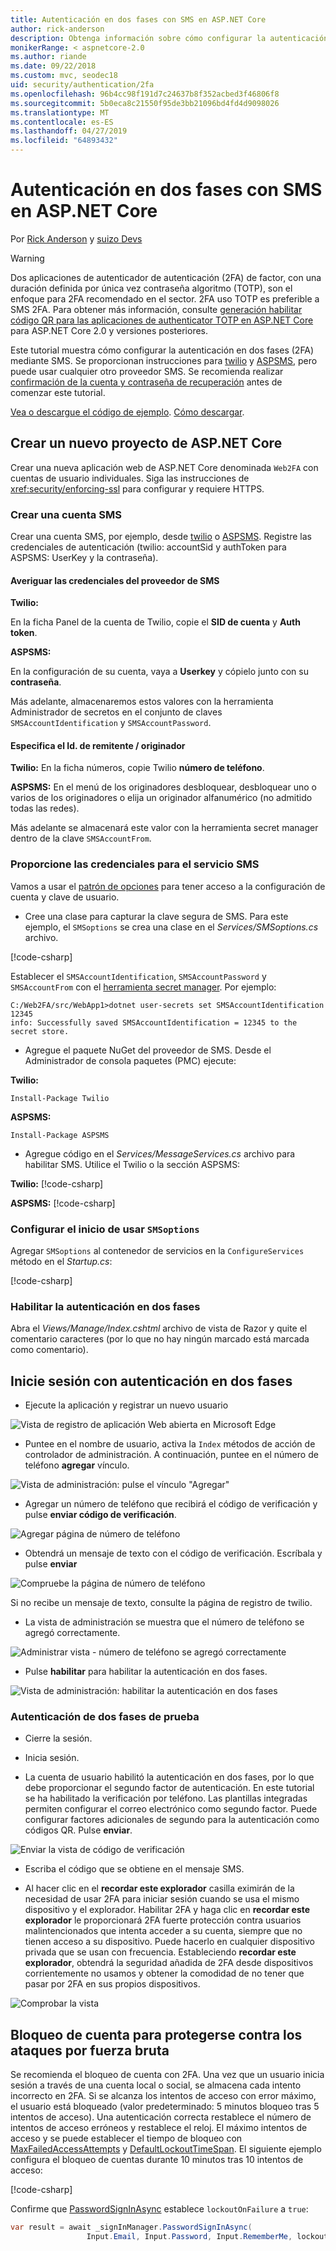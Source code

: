 ```yaml
---
title: Autenticación en dos fases con SMS en ASP.NET Core
author: rick-anderson
description: Obtenga información sobre cómo configurar la autenticación en dos fases (2FA) con una aplicación ASP.NET Core.
monikerRange: < aspnetcore-2.0
ms.author: riande
ms.date: 09/22/2018
ms.custom: mvc, seodec18
uid: security/authentication/2fa
ms.openlocfilehash: 96b4cc98f191d7c24637b8f352acbed3f46806f8
ms.sourcegitcommit: 5b0eca8c21550f95de3bb21096bd4fd4d9098026
ms.translationtype: MT
ms.contentlocale: es-ES
ms.lasthandoff: 04/27/2019
ms.locfileid: "64893432"
---
```

# <a name="two-factor-authentication-with-sms-in-aspnet-core"></a>Autenticación en dos fases con SMS en ASP.NET Core

Por [Rick Anderson](https://twitter.com/RickAndMSFT) y [suizo Devs](https://github.com/Swiss-Devs)

>[!WARNING]
> Dos aplicaciones de autenticador de autenticación (2FA) de factor, con una duración definida por única vez contraseña algoritmo (TOTP), son el enfoque para 2FA recomendado en el sector. 2FA uso TOTP es preferible a SMS 2FA. Para obtener más información, consulte [generación habilitar código QR para las aplicaciones de authenticator TOTP en ASP.NET Core](xref:security/authentication/identity-enable-qrcodes) para ASP.NET Core 2.0 y versiones posteriores.

Este tutorial muestra cómo configurar la autenticación en dos fases (2FA) mediante SMS. Se proporcionan instrucciones para [twilio](https://www.twilio.com/) y [ASPSMS](https://www.aspsms.com/asp.net/identity/core/testcredits/), pero puede usar cualquier otro proveedor SMS. Se recomienda realizar [confirmación de la cuenta y contraseña de recuperación](xref:security/authentication/accconfirm) antes de comenzar este tutorial.

[Vea o descargue el código de ejemplo](https://github.com/aspnet/AspNetCore.Docs/tree/master/aspnetcore/security/authentication/2fa/sample/Web2FA). [Cómo descargar](xref:index#how-to-download-a-sample).

## <a name="create-a-new-aspnet-core-project"></a>Crear un nuevo proyecto de ASP.NET Core

Crear una nueva aplicación web de ASP.NET Core denominada `Web2FA` con cuentas de usuario individuales. Siga las instrucciones de <xref:security/enforcing-ssl> para configurar y requiere HTTPS.

### <a name="create-an-sms-account"></a>Crear una cuenta SMS

Crear una cuenta SMS, por ejemplo, desde [twilio](https://www.twilio.com/) o [ASPSMS](https://www.aspsms.com/asp.net/identity/core/testcredits/). Registre las credenciales de autenticación (twilio: accountSid y authToken para ASPSMS: UserKey y la contraseña).

#### <a name="figuring-out-sms-provider-credentials"></a>Averiguar las credenciales del proveedor de SMS

**Twilio:**

En la ficha Panel de la cuenta de Twilio, copie el **SID de cuenta** y **Auth token**.

**ASPSMS:**

En la configuración de su cuenta, vaya a **Userkey** y cópielo junto con su **contraseña**.

Más adelante, almacenaremos estos valores con la herramienta Administrador de secretos en el conjunto de claves `SMSAccountIdentification` y `SMSAccountPassword`.

#### <a name="specifying-senderid--originator"></a>Especifica el Id. de remitente / originador

**Twilio:** En la ficha números, copie Twilio **número de teléfono**.

**ASPSMS:** En el menú de los originadores desbloquear, desbloquear uno o varios de los originadores o elija un originador alfanumérico (no admitido todas las redes).

Más adelante se almacenará este valor con la herramienta secret manager dentro de la clave `SMSAccountFrom`.

### <a name="provide-credentials-for-the-sms-service"></a>Proporcione las credenciales para el servicio SMS

Vamos a usar el [patrón de opciones](xref:fundamentals/configuration/options) para tener acceso a la configuración de cuenta y clave de usuario.

* Cree una clase para capturar la clave segura de SMS. Para este ejemplo, el `SMSoptions` se crea una clase en el *Services/SMSoptions.cs* archivo.

[!code-csharp[](2fa/sample/Web2FA/Services/SMSoptions.cs)]

Establecer el `SMSAccountIdentification`, `SMSAccountPassword` y `SMSAccountFrom` con el [herramienta secret manager](xref:security/app-secrets). Por ejemplo:

```none
C:/Web2FA/src/WebApp1>dotnet user-secrets set SMSAccountIdentification 12345
info: Successfully saved SMSAccountIdentification = 12345 to the secret store.
```

* Agregue el paquete NuGet del proveedor de SMS. Desde el Administrador de consola paquetes (PMC) ejecute:

**Twilio:**

`Install-Package Twilio`

**ASPSMS:**

`Install-Package ASPSMS`

* Agregue código en el *Services/MessageServices.cs* archivo para habilitar SMS. Utilice el Twilio o la sección ASPSMS:

**Twilio:** [!code-csharp[](2fa/sample/Web2FA/Services/MessageServices_twilio.cs)]

**ASPSMS:** [!code-csharp[](2fa/sample/Web2FA/Services/MessageServices_ASPSMS.cs)]

### <a name="configure-startup-to-use-smsoptions"></a>Configurar el inicio de usar `SMSoptions`

Agregar `SMSoptions` al contenedor de servicios en la `ConfigureServices` método en el *Startup.cs*:

[!code-csharp[](2fa/sample/Web2FA/Startup.cs?name=snippet1&highlight=4)]

### <a name="enable-two-factor-authentication"></a>Habilitar la autenticación en dos fases

Abra el *Views/Manage/Index.cshtml* archivo de vista de Razor y quite el comentario caracteres (por lo que no hay ningún marcado está marcada como comentario).

## <a name="log-in-with-two-factor-authentication"></a>Inicie sesión con autenticación en dos fases

* Ejecute la aplicación y registrar un nuevo usuario

![Vista de registro de aplicación Web abierta en Microsoft Edge](2fa/_static/login2fa1.png)

* Puntee en el nombre de usuario, activa la `Index` métodos de acción de controlador de administración. A continuación, puntee en el número de teléfono **agregar** vínculo.

![Vista de administración: pulse el vínculo "Agregar"](2fa/_static/login2fa2.png)

* Agregar un número de teléfono que recibirá el código de verificación y pulse **enviar código de verificación**.

![Agregar página de número de teléfono](2fa/_static/login2fa3.png)

* Obtendrá un mensaje de texto con el código de verificación. Escríbala y pulse **enviar**

![Compruebe la página de número de teléfono](2fa/_static/login2fa4.png)

Si no recibe un mensaje de texto, consulte la página de registro de twilio.

* La vista de administración se muestra que el número de teléfono se agregó correctamente.

![Administrar vista - número de teléfono se agregó correctamente](2fa/_static/login2fa5.png)

* Pulse **habilitar** para habilitar la autenticación en dos fases.

![Vista de administración: habilitar la autenticación en dos fases](2fa/_static/login2fa6.png)

### <a name="test-two-factor-authentication"></a>Autenticación de dos fases de prueba

* Cierre la sesión.

* Inicia sesión.

* La cuenta de usuario habilitó la autenticación en dos fases, por lo que debe proporcionar el segundo factor de autenticación. En este tutorial se ha habilitado la verificación por teléfono. Las plantillas integradas permiten configurar el correo electrónico como segundo factor. Puede configurar factores adicionales de segundo para la autenticación como códigos QR. Pulse **enviar**.

![Enviar la vista de código de verificación](2fa/_static/login2fa7.png)

* Escriba el código que se obtiene en el mensaje SMS.

* Al hacer clic en el **recordar este explorador** casilla eximirán de la necesidad de usar 2FA para iniciar sesión cuando se usa el mismo dispositivo y el explorador. Habilitar 2FA y haga clic en **recordar este explorador** le proporcionará 2FA fuerte protección contra usuarios malintencionados que intenta acceder a su cuenta, siempre que no tienen acceso a su dispositivo. Puede hacerlo en cualquier dispositivo privada que se usan con frecuencia. Estableciendo **recordar este explorador**, obtendrá la seguridad añadida de 2FA desde dispositivos corrientemente no usamos y obtener la comodidad de no tener que pasar por 2FA en sus propios dispositivos.

![Comprobar la vista](2fa/_static/login2fa8.png)

## <a name="account-lockout-for-protecting-against-brute-force-attacks"></a>Bloqueo de cuenta para protegerse contra los ataques por fuerza bruta

Se recomienda el bloqueo de cuenta con 2FA. Una vez que un usuario inicia sesión a través de una cuenta local o social, se almacena cada intento incorrecto en 2FA. Si se alcanza los intentos de acceso con error máximo, el usuario está bloqueado (valor predeterminado: 5 minutos bloqueo tras 5 intentos de acceso). Una autenticación correcta restablece el número de intentos de acceso erróneos y restablece el reloj. El máximo intentos de acceso y se puede establecer el tiempo de bloqueo con [MaxFailedAccessAttempts](/dotnet/api/microsoft.aspnetcore.identity.lockoutoptions.maxfailedaccessattempts) y [DefaultLockoutTimeSpan](/dotnet/api/microsoft.aspnetcore.identity.lockoutoptions.defaultlockouttimespan). El siguiente ejemplo configura el bloqueo de cuentas durante 10 minutos tras 10 intentos de acceso:

[!code-csharp[](2fa/sample/Web2FA/Startup.cs?name=snippet2&highlight=13-17)]

Confirme que [PasswordSignInAsync](/dotnet/api/microsoft.aspnetcore.identity.signinmanager-1.passwordsigninasync) establece `lockoutOnFailure` a `true`:

```csharp
var result = await _signInManager.PasswordSignInAsync(
                 Input.Email, Input.Password, Input.RememberMe, lockoutOnFailure: true);
```
